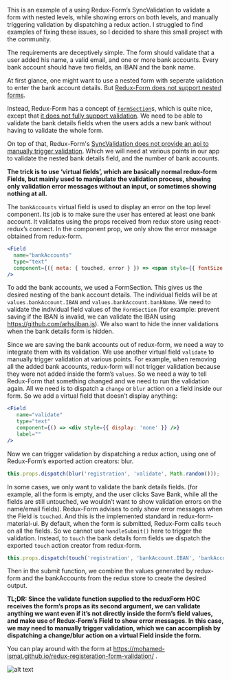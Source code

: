 This is an example of a using Redux-Form’s SyncValidation to validate a form with nested levels, while showing errors on both levels, and manually triggering validation by dispatching a redux action. I struggled to find examples of fixing these issues, so I decided to share this small project with the community.

The requirements are deceptively simple. The form should validate that a user added his name, a valid email, and one or more bank accounts. Every bank account should have two fields, an IBAN and the bank name.

At first glance, one might want to use a nested form with seperate validation to enter the bank account details. But [Redux-Form does not support nested forms](https://github.com/erikras/redux-form/issues/2446#issuecomment-272501744).

Instead, Redux-Form has a concept of [`FormSection`](https://redux-form.com/7.0.4/docs/api/formsection.md/)s, which is quite nice, except that [it does not fully support validation](https://github.com/erikras/redux-form/issues/2150). We need to be able to validate the bank details fields when the users adds a new bank without having to validate the whole form.

On top of that, Redux-Form's [SyncValidation does not provide an api to manually trigger validation](https://stackoverflow.com/questions/40886568/how-to-re-trigger-validations-manually-in-reduxform). Which we will need at various points in our app to validate the nested bank details field, and the number of bank accounts.

**The trick is to use ‘virtual fields’, which are basically normal redux-form Fields, but mainly used to manipulate the validation process, showing only validation error messages without an input, or sometimes showing nothing at all.**

The `bankAccounts` virtual field is used to display an error on the top level component. Its job is to make sure the user has entered at least one bank account. It validates using the props received from redux store using react-redux’s connect. In the component prop, we only show the error message obtained from redux-form.

```jsx
<Field
  name="bankAccounts"
  type="text"
  component={({ meta: { touched, error } }) => <span style={{ fontSize: '12px', color: 'rgb(244, 67, 54)' }}>{touched && error}</span>}
/>
```

To add the bank accounts, we used a FormSection. This gives us the desired nesting of the bank account details. The individual fields will be at `values.bankAccount.IBAN` and `values.bankAccount.bankName`. We need to validate the individual field values of the `FormSection` (for example: prevent saving if the IBAN is invalid, we can validate the IBAN using https://github.com/arhs/iban.js). We also want to hide the inner validations when the bank details form is hidden.

Since we are saving the bank accounts out of redux-form, we need a way to integrate them with its validation. We use another virtual field `validate` to manually trigger validation at various points. For example, when removing all the added bank accounts, redux-form will not trigger validation because they were not added inside the form’s `values`. So we need a way to tell Redux-Form that something changed and we need to run the validation again. All we need is to dispatch a `change` or `blur` action on a field inside our form. So we add a virtual field that doesn’t display anything:

```jsx
<Field
   name="validate"
   type="text"
   component={() => <div style={{ display: 'none' }} />}
   label=""
/>
```

Now we can trigger validation by dispatching a redux action, using one of Redux-Form’s exported action creators: blur.

```js
this.props.dispatch(blur('registration', 'validate', Math.random()));
```

In some cases, we only want to validate the bank details fields. (for example, all the form is empty, and the user clicks Save Bank, while all the fields are still untouched, we wouldn’t want to show validation errors on the name/email fields). Redux-Form advises to only show error messages when the Field is `touched`. And this is the implemented standard in redux-form-material-ui. By default, when the form is submitted, Redux-Form calls `touch` on all the fields. So we cannot use `handleSubmit()` here to trigger the validation. Instead, to `touch` the bank details form fields we dispatch the exported `touch` action creator from redux-form.

```js
this.props.dispatch(touch('registration', 'bankAccount.IBAN', 'bankAccount.bankName'));
```

Then in the submit function, we combine the values generated by redux-form and the bankAccounts from the redux store to create the desired output.

**TL;DR: Since the validate function supplied to the reduxForm HOC receives the form’s props as its second argument, we can validate anything we want even if it’s not directly inside the form’s field values, and make use of Redux-Form’s Field to show error messages. In this case, we may need to manually trigger validation, which we can accomplish by dispatching a change/blur action on a virtual Field inside the form.**

You can play around with the form at https://mohamed-ismat.github.io/redux-registeration-form-validation/ . 

![alt text](https://user-images.githubusercontent.com/22646941/30784296-4439635c-a15b-11e7-8637-727756f08a36.gif)




